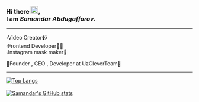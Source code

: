 ### Hi there <img src="https://raw.githubusercontent.com/samandareo/samandareo/master/wave.gif" width="20px">, <br /> I am *Samandar Abdugafforov*.
<hr>
▫️Video Creator📹<br />
▫️Frontend Developer🧑‍💻<br />
▫️Instagram mask maker🎨<br />

🔰Founder , CEO , Developer at UzCleverTeam👥
<br />
<hr>

[![Top Langs](https://github-readme-stats.vercel.app/api/top-langs/?username=samandareo&theme=algolia&layout=compact)](https://github.com/samandareo/github-readme-stats)
<br />
<br />
[![Samandar's GitHub stats](https://github-readme-stats.vercel.app/api?username=samandareo&theme=algolia&include_all_commits)](https://github.com/samandareo/github-readme-stats)
